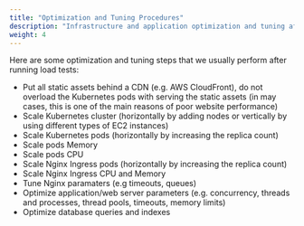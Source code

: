 ```yaml
---
title: "Optimization and Tuning Procedures"
description: "Infrastructure and application optimization and tuning after running load tests"
weight: 4
---
```


Here are some optimization and tuning steps that we usually perform after running load tests:

* Put all static assets behind a CDN (e.g. AWS CloudFront), do not overload the Kubernetes pods with serving the static assets (in may cases, this is one of the main reasons of poor website performance)
* Scale Kubernetes cluster (horizontally by adding nodes or vertically by using different types of EC2 instances)
* Scale Kubernetes pods (horizontally by increasing the replica count)
* Scale pods Memory
* Scale pods CPU
* Scale Nginx Ingress pods (horizontally by increasing the replica count)
* Scale Nginx Ingress CPU and Memory
* Tune Nginx paramaters (e.g timeouts, queues)
* Optimize application/web server parameters (e.g. concurrency, threads and processes, thread pools, timeouts, memory limits)
* Optimize database queries and indexes
